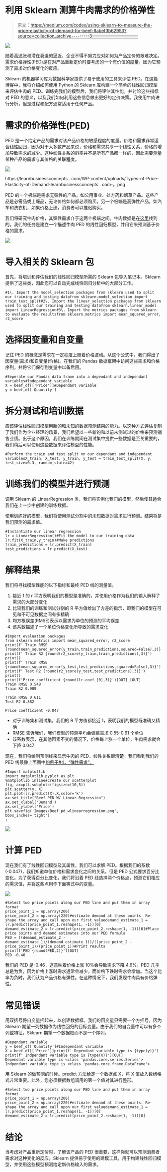 # 利用 Sklearn 测算牛肉需求的价格弹性

> 原文：<https://medium.com/codex/using-sklearn-to-measure-the-price-elasticity-of-demand-for-beef-8abef3b62953?source=collection_archive---------3----------------------->

![](img/fb15c5d6d04a18b2d93cfff1bad53ff8.png)

随着高通胀和潜在衰退的逼近，企业不得不努力应对如何为产品定价的艰难决定。需求价格弹性(PED)是在对产品重新定价时要考虑的一个有价值的度量，因为它预测了需求对价格变化的反应。

Sklearn 的机器学习库为数据科学家提供了易于使用的工具来评估 PED。在这篇博客中，我将介绍如何使用 Python 的 Sklearn 库构建一个简单的线性回归模型来评估牛肉的 PED。训练完我们的模型后，我们将评估其性能，并讨论这些指标对 PED 的意义，以及我们如何利用这些信息做出更好的定价决策。我使用牛肉进行分析，但是过程和配方通常适用于任何产品。

# 需求的价格弹性(PED)

PED 是一个给定产品的需求对该产品价格的敏感程度的度量。价格和需求非常适合线性回归，因为对于大多数产品来说，价格和需求共享一个线性关系，价格的增加导致需求的减少。这种线性关系的斜率并不是所有产品都一样的，因此需要测量某种产品的需求与其价格的关联程度。

![](img/77afcb74f0dd2e7610474df06e901a50.png)

https://learnbusinessconcepts . com/WP-content/uploads/Types-of-Price-Elasticity-of-Demand-learnbusinessconcepts . com-。png

PED 的一个极端是需求无弹性的产品，如公用事业、处方药和烟草产品。这些产品是必需品或上瘾品，无论价格如何都必须购买。另一个极端是高弹性产品，如汽车和洗衣机，如果价格上涨，消费者可以推迟购买。

我们将研究牛肉价格，其弹性需求介于这两个极端之间。牛肉数据是在[这里](https://raw.githubusercontent.com/susanli2016/Machine-Learning-with-Python/master/beef.csv)找到的。我们的任务是建立一个描述牛肉 PED 的线性回归模型，并用它来预测基于价格的需求。

![](img/0e6562592ed77806b89897a256d9b639.png)

# 导入相关的 Sklearn 包

首先，将培训和评估我们的线性回归模型所需的 Sklearn 包导入笔记本。Sklearn 提供了这些类，因此您可以自动完成线性回归分析中的大部分工作。

```
#1\. Import the model_selection packages from sklearn used to split our training and testing datafrom sklearn.model_selection import train_test_split#2\. Import the linear_selection packages from sklearn used to split our training and testing datafrom sklearn.linear_model import LinearRegression#3\. Import the metrics packages from sklearn to evaluate the resultsfrom sklearn.metrics import mean_squared_error, r2_score
```

# 选择因变量和自变量

记住 PED 的概念是需求在一定程度上随着价格波动。从这个公式中，我们得出了因变量(需求)和自变量(价格)。在我们的 Pandas 数据框架中访问这些需求和价格序列，并将它们保存到变量中以备后用。

```
#Seperate our Pandas data frame into a dependant and independant variables#Independant variable
X = beef_df[['Price']]#Dependant variable
y = beef_df['Quantity']
```

# 拆分测试和培训数据

应该评估线性回归模型用新的和未知的数据预测结果的能力。以这种方式评估复制了我们作为企业经理的场景，我们希望以一些新的和以前未测试过的价格来预测销售业绩。出于这个原因，我们在训练期间在测试集中提供一些数据是至关重要的，我们稍后可以使用这些数据来评估模型的性能。

```
#Perform the train and test split on our dependant and independant variablesX_train, X_test, y_train, y_test = train_test_split(X, y, test_size=0.3, random_state=42)
```

# 训练我们的模型并进行预测

调用 Sklearn 的 LinearRegression 类，我们将实例化我们的模型，然后使其适合我们在上一步中创建的训练数据。

使用训练好的模型，我们将使用测试分割中的未知数据对需求进行预测。结果将是我们预测的需求值。

```
#Instantiate our linear regression
lr = LinearRegression()#Fit the model to our training data
lr.fit(X_train,y_train)#Make predictions 
train_predictions = lr.predict(X_train)
test_predictions = lr.predict(X_test)
```

# 解释结果

我们将寻找模型性能的以下指标和最终 PED 线的测量值。

1.  接近 1 的 r 平方表明我们的模型是准确的，并使用价格作为我们的输入解释了需求的大部分变化
2.  比较我们的训练和测试分割的 R 平方值给出了方差的指示，即我们的模型在可见和不可见数据之间有多精确
3.  均方根误差(RMSE)表示以需求为单位的预测的平均误差
4.  该系数描述了一个单位价格变化所导致的需求变化

```
#Import evaluation packages
from sklearn.metrics import mean_squared_error, r2_score
print(f' Train RMSE {round(mean_squared_error(y_train,train_predictions,squared=False),3)}')
print(f' Train R2 {round(r2_score(y_train,train_predictions),3)}')
print()
print(f' Train RMSE {round(mean_squared_error(y_test,test_predictions,squared=False),3)}')
print(f' Test R2 {round(r2_score(y_test,test_predictions),3)}')
print()
print(f'Price coefficient {round(lr.coef_[0],3)}')[OUT] [OUT]
Train RMSE 0.548
Train R2 0.909

Train RMSE 0.611
Test R2 0.882

Price coefficient -0.047
```

*   对于训练集和测试集，我们的 R 平方值都接近 1，表明我们的模型既准确又精确
*   RMSE 告诉我们，我们模型的预测平均会偏离需求 0.55-0.61 个单位
*   该系数表示，在其他因素不变的情况下，价格每上涨一个单位，牛肉需求就会下降 0.047

现在，我们将绘制预测线来显示牛肉的 PED。线性关系很清楚。我们看到我们的 PED 线最像上面图中[的例子#4，“弹性需求”。](https://learnbusinessconcepts.com/wp-content/uploads/Types-of-Price-Elasticity-of-Demand-LearnBusinessConcepts.com-.png)

```
#Import matplotlib
import matplotlib.pyplot as plt
%matplotlib inline#Create our scatterplot
fig, ax=plt.subplots(figsize=(10,5))
plt.scatter(y, X)
plt.plot(lr.predict(X),X,color='k')
ax.set_title("Beef PED W/ Linear Regression")
ax.set_xlabel('Demand')
ax.set_ylabel('Price')
plt.savefig('Images/Beef_pd_wlinearregression.png', bbox_inches='tight')
;
```

![](img/ae43aec40c4f08186d0a0afc13c43b66.png)

# 计算 PED

现在我们有了线性回归模型及其属性，我们可以求解 PED。根据我们的系数(-0.047)，我们知道单位价格和需求变化之间的关系，但是 PED 公式要求百分比变化。为了获得百分比变化，我们将沿着 PED 线选择两个价格点，预测它们相应的需求值，并将这些点用作下面等式中的变量。

![](img/3cceed794e4d20cfd92bf379984fdc7d.png)

```
#Select two price points along our PED line and put them in array format
price_point_1 = np.array(200)
price_point_2 = np.array(220)#estimate demand at these points. Re-shape the array and call upon our first valuedemand_estimate_1 = lr.predict(price_point_1.reshape(1, -1))[0]
demand_estimate_2 = lr.predict(price_point_2.reshape(1, -1))[0]#Place price points and demand estimates into our PED formula
PED = ((demand_estimate_2 - demand_estimate_1)/(demand_estimate_1))/((price_point_2 - price_point_1)/(price_point_1))#Print results
print(f'PED {round(PED,2)}')[OUT]
PED -0.46
```

我们的 PED 是-0.46，这意味着价格上涨 10%会导致需求下降 4.6%。PED 几乎总是为负，因为价格上涨时需求通常会减少，而价格下跌时需求会增加。当这个比率为负时，我们认为产品价格有弹性。在这种情况下，我们发现牛肉具有价格弹性。

# 常见错误

用双括号将自变量括起来，以创建数据框。我们的因变量只需要一个方括号，因为 Sklearn 期望一列数据作为线性回归的目标变量。由于我们的自变量中可以有多个列或特征，Sklearn 期望一个数据框而不是一个序列。

```
#Dependant variable
y = beef_df['Quantity']#Independant variable
X = beef_df[['Price']]print(f' Dependant variable type is {type(y)}')
print(f' Indpendant variable type is {type(X)}')[OUT]
Dependant variable type is <class 'pandas.core.series.Series'>
Indpendant variable type is <class 'pandas.core.frame.DataFrame'>
```

用 Sklearn 的做预测的时候。predict 方法给定一个数据点 X，将 X 值放入数组格式非常重要。此外，您必须根据数组调用的第一个值对其进行整形。

```
#Select two price points along our PED line and put them in array format
price_point_1 = np.array(200)
price_point_2 = np.array(220)#estimate demand at these points. Re-shape the array and call upon our first valuedemand_estimate_1 = lr.predict(price_point_1.reshape(1, -1))[0]
demand_estimate_2 = lr.predict(price_point_2.reshape(1, -1))[0]
```

# 结论

当考虑对产品重新定价时，了解该产品的 PED 很重要，这样你就可以预测消费者需求对这种变化的反应。Sklearn 提供易于使用的建模工具，用于构建线性回归模型，并使用这些模型预测给定新价格输入的需求。